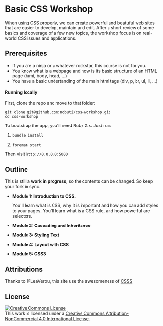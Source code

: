 # Basic CSS Workshop

When using CSS properly, we can create powerful and beatuful web sites that are easier to develop, maintain and edit. After a short review of some basics and coverage of a few new topics, the workshop focus is on real-world CSS issues and applications. 

## Prerequisites

- If you are a ninja or a whatever rockstar, this course is not for you.
- You know what is a webpage and how is its basic structure of an HTML page (html, body, head, ...)
- You have a basic undertanding of the main html tags (div, p, br, ul, li, ...)

#### Running locally

First, clone the repo and move to that folder:

```
git clone git@github.com:nobuti/css-workshop.git
cd css-workshop
```

To bootstrap the app, you'll need Ruby 2.x. Just run:

1. `bundle install`

2. `foreman start`

Then visit `http://0.0.0.0:5000`

## Outline

This is still a **work in progress**, so the contents can be changed. So keep your fork in sync.

- **Module 1: Introduction to CSS.**

  You'll learn what is CSS, why it is important and how you can add styles to your pages. You'll learn what is a CSS rule, and how powerful are selectors.

- **Module 2: Cascading and Inheritance**
- **Module 3: Styling Text**
- **Module 4: Layout with CSS**
- **Module 5: CSS3**

## Attributions

Thanks to @LeaVerou, this site use the awesomeness of [CSSS](https://github.com/LeaVerou/csss)

## License

<a rel="license" href="http://creativecommons.org/licenses/by-nc/4.0/"><img alt="Creative Commons License" style="border-width:0" src="http://i.creativecommons.org/l/by-nc/4.0/88x31.png" /></a><br />This work is licensed under a <a rel="license" href="http://creativecommons.org/licenses/by-nc/4.0/">Creative Commons Attribution-NonCommercial 4.0 International License</a>.